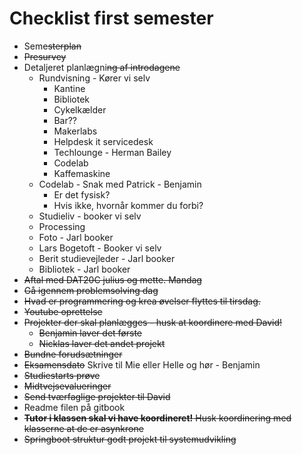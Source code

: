 # Checklist first semester

- Seme~~sterplan~~
- ~~Presurvey~~
- Detaljeret planlægni~~ng af introdagene~~
  - Rundvisning - Kører vi selv
    - Kantine
    - Bibliotek
    - Cykelkælder
    - Bar??
    - Makerlabs
    - Helpdesk it servicedesk
    - Techlounge - Herman Bailey
    - Codelab
    - Kaffemaskine
  - Codelab - Snak med Patrick - Benjamin
    - Er det fysisk?
    - Hvis ikke, hvornår kommer du forbi?
  - Studieliv - booker vi selv
  - Processing
  - Foto -  Jarl booker
  - Lars Bogetoft - Booker vi selv
  - Berit studievejleder - Jarl booker
  - Bibliotek - Jarl booker
- ~~Aftal med DAT20C julius og mette. Mandag~~
- ~~Gå igennem problemsolving dag~~
- ~~Hvad er programmering og krea øvelser flyttes til tirsdag.~~ 
- ~~Youtube oprettelse~~
- ~~Projekter der skal planlægges - husk at koordinere med David!~~
  - ~~Benjamin laver det første~~
  - ~~Nicklas laver det andet projekt~~
- ~~Bundne forudsætninger~~
- ~~Eksamensdato~~ Skrive til Mie eller Helle og hør - Benjamin
- ~~Studiestarts prøve~~
- ~~Midtvejsevalueringer~~
- ~~Send tværfaglige projekter til David~~
- Readme filen på gitbook
- ~~**Tutor i klassen skal vi have koordineret!** Husk koordinering med klasserne at de er asynkrone~~
- ~~Springboot struktur godt projekt til systemudvikling~~

